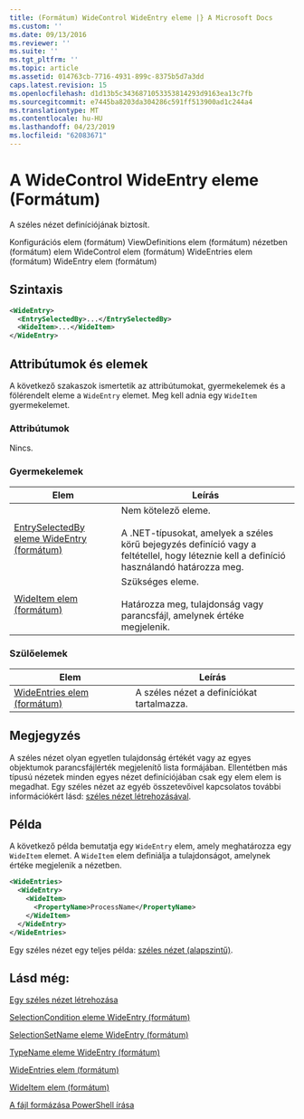 ```yaml
---
title: (Formátum) WideControl WideEntry eleme |} A Microsoft Docs
ms.custom: ''
ms.date: 09/13/2016
ms.reviewer: ''
ms.suite: ''
ms.tgt_pltfrm: ''
ms.topic: article
ms.assetid: 014763cb-7716-4931-899c-8375b5d7a3dd
caps.latest.revision: 15
ms.openlocfilehash: d1d13b5c3436871053353814293d9163ea13c7fb
ms.sourcegitcommit: e7445ba8203da304286c591ff513900ad1c244a4
ms.translationtype: MT
ms.contentlocale: hu-HU
ms.lasthandoff: 04/23/2019
ms.locfileid: "62083671"
---
```

# <a name="wideentry-element-for-widecontrol-format"></a>A WideControl WideEntry eleme (Formátum)

A széles nézet definíciójának biztosít.

Konfigurációs elem (formátum) ViewDefinitions elem (formátum) nézetben (formátum) elem WideControl elem (formátum) WideEntries elem (formátum) WideEntry elem (formátum)

## <a name="syntax"></a>Szintaxis

```xml
<WideEntry>
  <EntrySelectedBy>...</EntrySelectedBy>
  <WideItem>...</WideItem>
</WideEntry>
```

## <a name="attributes-and-elements"></a>Attribútumok és elemek

A következő szakaszok ismertetik az attribútumokat, gyermekelemek és a fölérendelt eleme a `WideEntry` elemet. Meg kell adnia egy `WideItem` gyermekelemet.

### <a name="attributes"></a>Attribútumok

Nincs.

### <a name="child-elements"></a>Gyermekelemek

|Elem|Leírás|
|-------------|-----------------|
|[EntrySelectedBy eleme WideEntry (formátum)](./entryselectedby-element-for-wideentry-format.md)|Nem kötelező eleme.<br /><br /> A .NET-típusokat, amelyek a széles körű bejegyzés definíció vagy a feltétellel, hogy léteznie kell a definíció használandó határozza meg.|
|[WideItem elem (formátum)](./wideitem-element-for-widecontrol-format.md)|Szükséges eleme.<br /><br /> Határozza meg, tulajdonság vagy parancsfájl, amelynek értéke megjelenik.|

### <a name="parent-elements"></a>Szülőelemek

|Elem|Leírás|
|-------------|-----------------|
|[WideEntries elem (formátum)](./wideentries-element-for-widecontrol-format.md)|A széles nézet a definíciókat tartalmazza.|

## <a name="remarks"></a>Megjegyzés

A széles nézet olyan egyetlen tulajdonság értékét vagy az egyes objektumok parancsfájlérték megjelenítő lista formájában. Ellentétben más típusú nézetek minden egyes nézet definíciójában csak egy elem elem is megadhat. Egy széles nézet az egyéb összetevőivel kapcsolatos további információkért lásd: [széles nézet létrehozásával](./creating-a-wide-view.md).

## <a name="example"></a>Példa

A következő példa bemutatja egy `WideEntry` elem, amely meghatározza egy `WideItem` elemet. A `WideItem` elem definiálja a tulajdonságot, amelynek értéke megjelenik a nézetben.

```xml
<WideEntries>
  <WideEntry>
    <WideItem>
      <PropertyName>ProcessName</PropertyName>
    </WideItem>
  </WideEntry>
</WideEntries>

```

Egy széles nézet egy teljes példa: [széles nézet (alapszintű)](./wide-view-basic.md).

## <a name="see-also"></a>Lásd még:

[Egy széles nézet létrehozása](./creating-a-wide-view.md)

[SelectionCondition eleme WideEntry (formátum)](./selectioncondition-element-for-entryselectedby-for-widecontrol-format.md)

[SelectionSetName eleme WideEntry (formátum)](./selectionsetname-element-for-entryselectedby-for-widecontrol-format.md)

[TypeName eleme WideEntry (formátum)](./typename-element-for-entryselectedby-for-wideentry-format.md)

[WideEntries elem (formátum)](./wideentries-element-for-widecontrol-format.md)

[WideItem elem (formátum)](./wideitem-element-for-widecontrol-format.md)

[A fájl formázása PowerShell írása](./writing-a-powershell-formatting-file.md)
